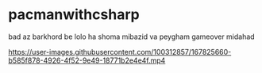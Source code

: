 # pacmanwithcsharp
bad az barkhord be lolo ha shoma mibazid va peygham gameover midahad

https://user-images.githubusercontent.com/100312857/167825660-b585f878-4926-4f52-9e49-18771b2e4e4f.mp4

